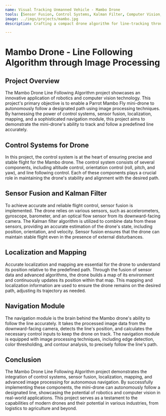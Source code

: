 ```yaml
---
name: Visual Tracking Unmanned Vehicle - Mambo Drone 
tools: [Sensor Fusion, Control Systems, Kalman Filter, Computer Vision, Matlab]
image: ../imgs/projects/mambo.jpg
description: Crafting a compact drone algorithm for line-tracking through vision-centric control and software design rooted in modeling, all meticulously tested and implemented using MATLAB.

---
```



# Mambo Drone - Line Following Algorithm through Image Processing

## Project Overview
The Mambo Drone Line Following Algorithm project showcases an innovative application of robotics and computer vision technology. This project's primary objective is to enable a Parrot Mambo Fly mini-drone to autonomously follow a designated path using image processing techniques. By harnessing the power of control systems, sensor fusion, localization, mapping, and a sophisticated navigation module, this project aims to demonstrate the mini-drone's ability to track and follow a predefined line accurately.

## Control Systems for Drone
In this project, the control system is at the heart of ensuring precise and stable flight for the Mambo drone. The control system consists of several components, including altitude control, orientation control (roll, pitch, and yaw), and line following control. Each of these components plays a crucial role in maintaining the drone's stability and alignment with the desired path.

## Sensor Fusion and Kalman Filter
To achieve accurate and reliable flight control, sensor fusion is implemented. The drone relies on various sensors, such as accelerometers, gyroscope, barometer, and an optical flow sensor from its downward-facing camera. The Kalman filter algorithm is utilized to combine data from these sensors, providing an accurate estimation of the drone's state, including position, orientation, and velocity. Sensor fusion ensures that the drone can maintain stable flight even in the presence of external disturbances.

## Localization and Mapping
Accurate localization and mapping are essential for the drone to understand its position relative to the predefined path. Through the fusion of sensor data and advanced algorithms, the drone builds a map of its environment and continuously updates its position within that map. This mapping and localization information are used to ensure the drone remains on the desired path, adjusting its trajectory as needed.

## Navigation Module
The navigation module is the brain behind the Mambo drone's ability to follow the line accurately. It takes the processed image data from the downward-facing camera, detects the line's position, and calculates the necessary control inputs to keep the drone on track. The navigation module is equipped with image processing techniques, including edge detection, color thresholding, and contour analysis, to precisely follow the line's path.

## Conclusion
The Mambo Drone Line Following Algorithm project demonstrates the integration of control systems, sensor fusion, localization, mapping, and advanced image processing for autonomous navigation. By successfully implementing these components, the mini-drone can autonomously follow a designated line, showcasing the potential of robotics and computer vision in real-world applications. This project serves as a testament to the capabilities of modern drones and their potential in various industries, from logistics to agriculture and beyond.